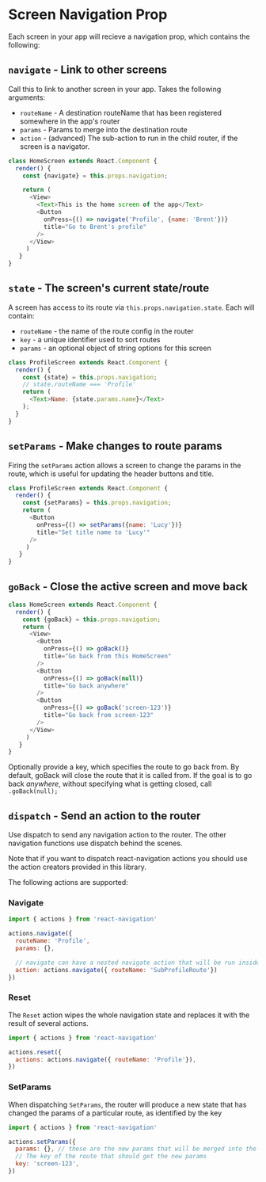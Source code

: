 
# Screen Navigation Prop

Each screen in your app will recieve a navigation prop, which contains the following:


## `navigate` - Link to other screens

Call this to link to another screen in your app. Takes the following arguments:

- `routeName` - A destination routeName that has been registered somewhere in the app's router
- `params` - Params to merge into the destination route
- `action` - (advanced) The sub-action to run in the child router, if the screen is a navigator.

```js
class HomeScreen extends React.Component {
  render() {
    const {navigate} = this.props.navigation;

    return (
      <View>
        <Text>This is the home screen of the app</Text>
        <Button
          onPress={() => navigate('Profile', {name: 'Brent'})}
          title="Go to Brent's profile"
        />
      </View>
     )
   }
}
```

## `state` - The screen's current state/route

A screen has access to its route via `this.props.navigation.state`. Each will contain:

- `routeName` - the name of the route config in the router
- `key` - a unique identifier used to sort routes
- `params` - an optional object of string options for this screen

```js
class ProfileScreen extends React.Component {
  render() {
    const {state} = this.props.navigation;
    // state.routeName === 'Profile'
    return (
      <Text>Name: {state.params.name}</Text>
    );
  }
}
```


## `setParams` - Make changes to route params

Firing the `setParams` action allows a screen to change the params in the route, which is useful for updating the header buttons and title.

```js
class ProfileScreen extends React.Component {
  render() {
    const {setParams} = this.props.navigation;
    return (
      <Button
        onPress={() => setParams({name: 'Lucy'})}
        title="Set title name to 'Lucy'"
      />
     )
   }
}
```

## `goBack` - Close the active screen and move back

```js
class HomeScreen extends React.Component {
  render() {
    const {goBack} = this.props.navigation;
    return (
      <View>
        <Button
          onPress={() => goBack()}
          title="Go back from this HomeScreen"
        />
        <Button
          onPress={() => goBack(null)}
          title="Go back anywhere"
        />
        <Button
          onPress={() => goBack('screen-123')}
          title="Go back from screen-123"
        />
      </View>
     )
   }
}
```

Optionally provide a key, which specifies the route to go back from. By default, goBack will close the route that it is called from. If the goal is to go back *anywhere*, without specifying what is getting closed, call `.goBack(null);`


## `dispatch` - Send an action to the router

Use dispatch to send any navigation action to the router. The other navigation functions use dispatch behind the scenes.

Note that if you want to dispatch react-navigation actions you should use the action creators provided in this library.

The following actions are supported:

### Navigate
```js
import { actions } from 'react-navigation'

actions.navigate({
  routeName: 'Profile',
  params: {},

  // navigate can have a nested navigate action that will be run inside the child router
  action: actions.navigate({ routeName: 'SubProfileRoute'})
})
```


### Reset

The `Reset` action wipes the whole navigation state and replaces it with the result of several actions.

```js
import { actions } from 'react-navigation'

actions.reset({
  actions: actions.navigate({ routeName: 'Profile'}),
})
```

### SetParams

When dispatching `SetParams`, the router will produce a new state that has changed the params of a particular route, as identified by the key

```js
import { actions } from 'react-navigation'

actions.setParams({
  params: {}, // these are the new params that will be merged into the existing route params
  // The key of the route that should get the new params
  key: 'screen-123',
})
```
